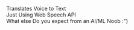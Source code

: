Translates Voice to Text<br/>
Just Using Web Speech API <br/>
What else Do you expect from an AI/ML Noob :")

